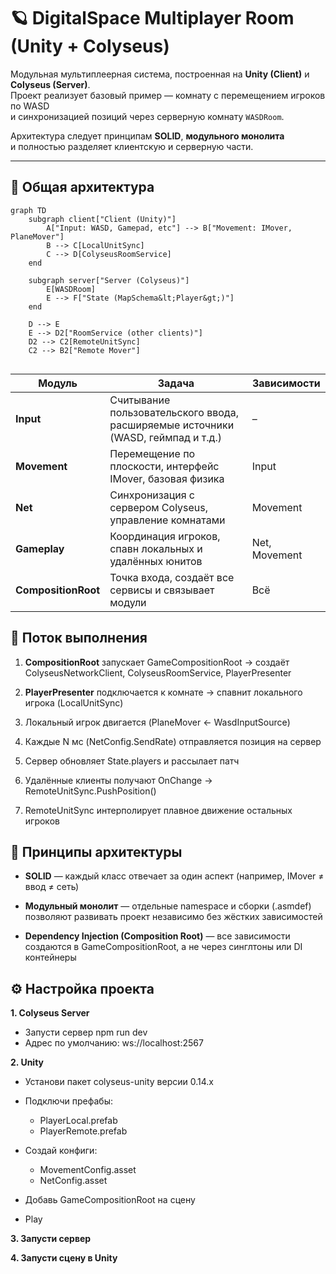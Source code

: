 # 🪐 DigitalSpace Multiplayer Room (Unity + Colyseus)

Модульная мультиплеерная система, построенная на **Unity (Client)** и **Colyseus (Server)**.  
Проект реализует базовый пример — комнату с перемещением игроков по WASD  
и синхронизацией позиций через серверную комнату `WASDRoom`.

Архитектура следует принципам **SOLID**, **модульного монолита**  
и полностью разделяет клиентскую и серверную части.

---

## 🧱 Общая архитектура

```mermaid
graph TD
    subgraph client["Client (Unity)"]
        A["Input: WASD, Gamepad, etc"] --> B["Movement: IMover, PlaneMover"]
        B --> C[LocalUnitSync]
        C --> D[ColyseusRoomService]
    end

    subgraph server["Server (Colyseus)"]
        E[WASDRoom]
        E --> F["State (MapSchema&lt;Player&gt;)"]
    end

    D --> E
    E --> D2["RoomService (other clients)"]
    D2 --> C2[RemoteUnitSync]
    C2 --> B2["Remote Mover"]


```

| Модуль              | Задача                                                                           | Зависимости   |
| ------------------- | -------------------------------------------------------------------------------- | ------------- |
| **Input**           | Считывание пользовательского ввода, расширяемые источники (WASD, геймпад и т.д.) | –             |
| **Movement**        | Перемещение по плоскости, интерфейс IMover, базовая физика                       | Input         |
| **Net**             | Синхронизация с сервером Colyseus, управление комнатами                          | Movement      |
| **Gameplay**        | Координация игроков, спавн локальных и удалённых юнитов                          | Net, Movement |
| **CompositionRoot** | Точка входа, создаёт все сервисы и связывает модули                              | Всё           |

## 🔄 Поток выполнения

1. **CompositionRoot** запускает GameCompositionRoot → создаёт ColyseusNetworkClient, ColyseusRoomService, PlayerPresenter

2. **PlayerPresenter** подключается к комнате → спавнит локального игрока (LocalUnitSync)

3. Локальный игрок двигается (PlaneMover ← WasdInputSource)

4. Каждые N мс (NetConfig.SendRate) отправляется позиция на сервер

5. Сервер обновляет State.players и рассылает патч

6. Удалённые клиенты получают OnChange → RemoteUnitSync.PushPosition()

7. RemoteUnitSync интерполирует плавное движение остальных игроков

## 🧠 Принципы архитектуры

* **SOLID** — каждый класс отвечает за один аспект (например, IMover ≠ ввод ≠ сеть)

* **Модульный монолит** — отдельные namespace и сборки (.asmdef)
позволяют развивать проект независимо без жёстких зависимостей

* **Dependency Injection (Composition Root)** — все зависимости создаются в GameCompositionRoot,
а не через синглтоны или DI контейнеры

## ⚙️ Настройка проекта

**1. Colyseus Server**
 * Запусти сервер npm run dev
 * Адрес по умолчанию: ws://localhost:2567

**2. Unity**
 * Установи пакет colyseus-unity версии 0.14.x
 * Подключи префабы:
    - PlayerLocal.prefab
    - PlayerRemote.prefab

 * Создай конфиги:
    - MovementConfig.asset
    - NetConfig.asset

 * Добавь GameCompositionRoot на сцену

 * Play

**3. Запусти сервер**

**4. Запусти сцену в Unity**




